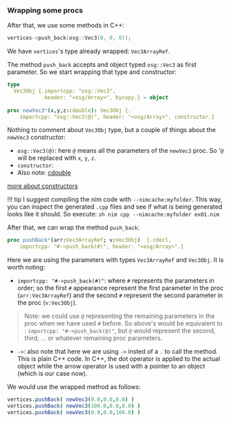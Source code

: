 
### Wrapping some procs
After that, we use some methods in C++:
```cpp
vertices->push_back(osg::Vec3(0, 0, 0));
```

We have `vertices`'s type already wrapped: `Vec3ArrayRef`. 

The method `push_back` accepts and object typed `osg::Vec3` as first parameter. So we start wrapping that type and constructor:
```nim
type
  Vec3Obj {.importcpp: "osg::Vec3",
            header: "<osg/Array>", bycopy.} = object
			
proc newVec3*(x,y,z:cdouble): Vec3Obj {.
    importcpp: "osg::Vec3(@)", header: "<osg/Array>", constructor.}
```

Nothing to comment about `Vec3Obj` type, but a couple of things about the `newVec3` constructor:

- `osg::Vec3(@)`: here `@` means all the parameters of the `newVec3` proc. So '`@` will be replaced with `x`, `y`, `z`.
- `constructor`:
- Also note: [cdouble](https://nim-lang.org/docs/system.html#cdouble)

[more about constructors](https://nim-lang.org/docs/manual.html#importcpp-pragma-wrapping-constructors)

!!! tip
    I suggest compiling the nim code with `--nimcache:myfolder`. This way, you can inspect the generated `.cpp` files and see if what is being generated looks like it should. So execute:
    ```sh
    nim cpp --nimcache:myfolder ex01.nim
    ```

After that, we can wrap the method `push_back`:
```nim
proc pushBack*(arr:Vec3ArrayRef; v:Vec3Obj)  {.cdecl, 
    importcpp: "#->push_back(#)", header: "<osg/Array>".}
```
Here we are using the parameters with types `Vec3ArrayRef` and `Vec3Obj`. It is worth noting:

- `importcpp: "#->push_back(#)"`: where `#` represents the parameters in order; so the first `#` appearance represent the first parameter in the proc (`arr:Vec3ArrayRef`) and the second `#` represent the second parameter in the proc (`v:Vec3Obj`).
> Note: we could use `@` representing the remaining parameters in the proc when we have used `#` before. So above's would be equivalent to :  `importcpp: "#->push_back(@)"`, but `@` would represent the second, third, ... or whatever remaining proc parameters.
- `->`: also note that here we are using `->` insted of a `.` to call the method. This is plain C++ code. In C++, the dot operator is applied to the actual object while the arrow operator is used with a pointer to an object (which is our case now).

We would use the wrapped method as follows:
```nim
vertices.pushBack( newVec3(0.0,0.0,0.0) )
vertices.pushBack( newVec3(100.0,0.0,0.0) )
vertices.pushBack( newVec3(0.0,0.0,100.0) )
```
